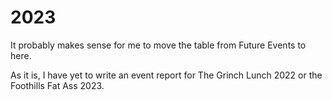 # 2023

It probably makes sense for me to move the table from Future Events to here.

As it is, I have yet to write an event report for The Grinch Lunch 2022 or
the Foothills Fat Ass 2023.
